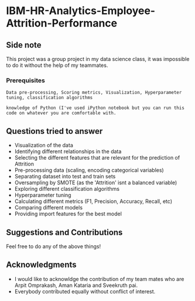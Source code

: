 # IBM-HR-Analytics-Employee-Attrition-Performance




## Side note 
This project was a group project in my data science class, it was impossible to do it without the help of my teammates.
### Prerequisites

```
Data pre-processing, Scoring metrics, Visualization, Hyperparameter tuning, classification algorithms
```
```
knowledge of Python (I've used iPython notebook but you can run this code on whatever you are comfortable with.
```
## Questions tried to answer

   * Visualization of the data
   * Identifying different relationships in the data
   * Selecting the different features that are relevant for the prediction of Attrition
   * Pre-processing data (scaling, encoding categorical variables)
   * Separating dataset into test and train sets
   * Oversampling by SMOTE (as the 'Attrition' isnt a balanced variable)
   * Exploring different classification algorithms
   * Hyperparameter tuning
   * Calculating different metrics (F1, Precision, Accuracy, Recall, etc)
   * Comparing different models
   * Providing import features for the best model






## Suggestions and Contributions
Feel free to do any of the above things!


## Acknowledgments

* I would like to acknowldge the contribution of my team mates who are Arpit Omprakash, Aman Kataria and Sveekruth pai.
* Everybody contributed equally without conflict of interest.





